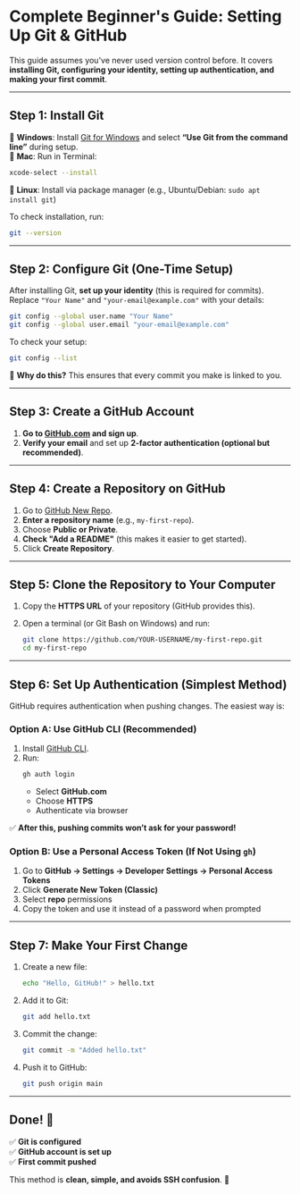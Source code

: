 # Complete Beginner's Guide: Setting Up Git & GitHub

This guide assumes you've never used version control before. It covers **installing Git, configuring your identity, setting up authentication, and making your first commit**.

---

## Step 1: Install Git

🔹 **Windows**: Install [Git for Windows](https://git-scm.com/downloads) and select **“Use Git from the command line”** during setup.  
🔹 **Mac**: Run in Terminal:  
```bash
xcode-select --install
```
🔹 **Linux**: Install via package manager (e.g., Ubuntu/Debian: `sudo apt install git`)  

To check installation, run:  
```bash
git --version
```

---

## Step 2: Configure Git (One-Time Setup)

After installing Git, **set up your identity** (this is required for commits).  
Replace `"Your Name"` and `"your-email@example.com"` with your details:

```bash
git config --global user.name "Your Name"
git config --global user.email "your-email@example.com"
```

To check your setup:  
```bash
git config --list
```

🔹 **Why do this?** This ensures that every commit you make is linked to you.

---

## Step 3: Create a GitHub Account

1. **Go to [GitHub.com](https://github.com/) and sign up**.  
2. **Verify your email** and set up **2-factor authentication (optional but recommended)**.  

---

## Step 4: Create a Repository on GitHub

1. Go to [GitHub New Repo](https://github.com/new).  
2. **Enter a repository name** (e.g., `my-first-repo`).  
3. Choose **Public or Private**.  
4. **Check "Add a README"** (this makes it easier to get started).  
5. Click **Create Repository**.  

---

## Step 5: Clone the Repository to Your Computer

1. Copy the **HTTPS URL** of your repository (GitHub provides this).  
2. Open a terminal (or Git Bash on Windows) and run:

   ```bash
   git clone https://github.com/YOUR-USERNAME/my-first-repo.git
   cd my-first-repo
   ```

---

## Step 6: Set Up Authentication (Simplest Method)

GitHub requires authentication when pushing changes. The easiest way is:

### **Option A: Use GitHub CLI (Recommended)**

1. Install [GitHub CLI](https://cli.github.com/).  
2. Run:
   ```bash
   gh auth login
   ```
   - Select **GitHub.com**  
   - Choose **HTTPS**  
   - Authenticate via browser  
   
✅ **After this, pushing commits won’t ask for your password!**

### **Option B: Use a Personal Access Token (If Not Using `gh`)**

1. Go to **GitHub → Settings → Developer Settings → Personal Access Tokens**  
2. Click **Generate New Token (Classic)**  
3. Select **repo** permissions  
4. Copy the token and use it instead of a password when prompted  

---

## Step 7: Make Your First Change

1. Create a new file:
   ```bash
   echo "Hello, GitHub!" > hello.txt
   ```
2. Add it to Git:
   ```bash
   git add hello.txt
   ```
3. Commit the change:
   ```bash
   git commit -m "Added hello.txt"
   ```
4. Push it to GitHub:
   ```bash
   git push origin main
   ```

---

## Done! 🎉

✅ **Git is configured**  
✅ **GitHub account is set up**  
✅ **First commit pushed**  

This method is **clean, simple, and avoids SSH confusion**. 🚀
